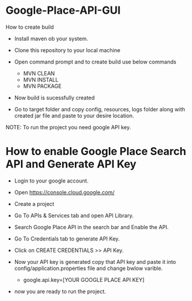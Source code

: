 # Google-Place-API-GUI

How to create build
- Install maven ob your system.
- Clone this repository to your local machine
- Open command prompt and to create build use below commands
  
  - MVN CLEAN
  - MVN INSTALL
  - MVN PACKAGE
  
 - Now build is sucessfully created
 - Go to target folder and copy config, resources, logs folder along with created jar file and paste to your desire location.
 
 NOTE: To run the project you need google API key.
 
 # How to enable Google Place Search API and Generate API Key
 
 - Login to your google account.
 - Open https://console.cloud.google.com/
 - Create a project
 - Go To APIs & Services tab and open API Library.
 - Search Google Place API in the search bar and Enable the API.
 - Go To Credentials tab to generate API Key.
 - Click on CREATE CREDENTIALS >> API Key.
 - Now your API key is generated copy that API key and paste it into config/application.properties file and change bwlow varible.
 
    - google.api.key=[YOUR GOOGLE PLACE API KEY]
    
- now you are ready to run the project.
 
 
